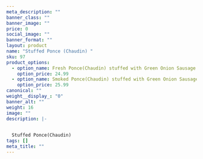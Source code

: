 ```yaml
---
meta_description: ""
banner_class: ""
banner_image: ""
price: 0
social_image: ""
banner_format: ""
layout: product
name: "Stuffed Ponce (Chaudin) "
sku: 97
product_options:
  - option_name: Fresh Ponce(Chaudin) stuffed with Green Onion Sausage
    option_price: 24.99
  - option_name: Smoked Ponce(Chaudin) stuffed with Green Onion Sausage
    option_price: 25.99
canonical: ""
weight__display_: "0"
banner_alt: ""
weight: 16
image: ""
description: |-
  

  Stuffed Ponce(Chaudin)
tags: []
meta_title: ""
---
```

